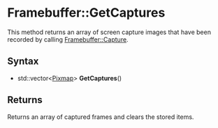 # Framebuffer::GetCaptures

This method returns an array of screen capture images that have been recorded by calling [Framebuffer::Capture](Framebuffer_Capture.md).

## Syntax

- std::vector<[Pixmap](Pixmap.md)> **GetCaptures**()

## Returns

Returns an array of captured frames and clears the stored items.
